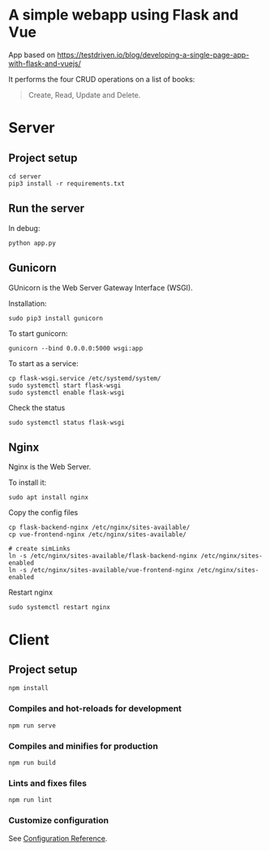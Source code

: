 # A simple webapp using Flask and Vue

App based on https://testdriven.io/blog/developing-a-single-page-app-with-flask-and-vuejs/

It performs the four CRUD operations on a list of books: 
> Create, Read, Update and Delete.

# Server

## Project setup

```
cd server
pip3 install -r requirements.txt
```

## Run the server

In debug:

```
python app.py
```

## Gunicorn

GUnicorn is  the Web Server Gateway Interface (WSGI).

Installation:
```
sudo pip3 install gunicorn
```

To start gunicorn:
```
gunicorn --bind 0.0.0.0:5000 wsgi:app
```

To start as a service:
```
cp flask-wsgi.service /etc/systemd/system/
sudo systemctl start flask-wsgi
sudo systemctl enable flask-wsgi
```

Check the status
```
sudo systemctl status flask-wsgi
```

## Nginx

Nginx is the Web Server.

To install it:
```
sudo apt install nginx
```

Copy the config files
```
cp flask-backend-nginx /etc/nginx/sites-available/
cp vue-frontend-nginx /etc/nginx/sites-available/

# create simLinks
ln -s /etc/nginx/sites-available/flask-backend-nginx /etc/nginx/sites-enabled
ln -s /etc/nginx/sites-available/vue-frontend-nginx /etc/nginx/sites-enabled
```
Restart nginx
```
sudo systemctl restart nginx
```

# Client

## Project setup
```
npm install
```

### Compiles and hot-reloads for development
```
npm run serve
```

### Compiles and minifies for production
```
npm run build
```

### Lints and fixes files
```
npm run lint
```

### Customize configuration
See [Configuration Reference](https://cli.vuejs.org/config/).
